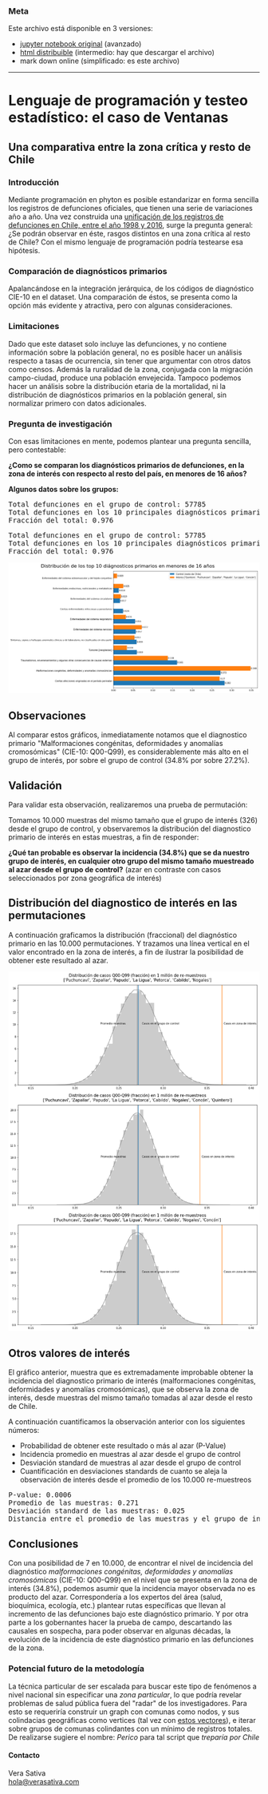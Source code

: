 ### Meta
Este archivo está disponible en 3 versiones:
 - [jupyter notebook original](blob/master/readme.ipynb) (avanzado)
 - [html distribuible]() (intermedio: hay que descargar el archivo)
 - mark down online (simplificado: es este archivo)
___
# Lenguaje de programación y testeo estadístico: el caso de Ventanas
## Una comparativa entre la zona crítica y resto de Chile
### Introducción
Mediante programación en phyton es posible estandarizar en forma sencilla los registros de defunciones oficiales, que tienen una serie de variaciones año a año. Una vez construida una [unificación de los registros de defunciones en Chile, entre el año 1998 y 2016](https://github.com/verasativa/defunciones-decoder), surge la pregunta general: ¿Se podrán observar en éste, rasgos distintos en una zona crítica al resto de Chile? Con el mismo lenguaje de programación podría testearse esa hipótesis.
### Comparación de diagnósticos primarios
Apalancándose en la integración jerárquica, de los códigos de diagnóstico CIE-10 en el dataset. Una comparación de éstos, se presenta como la opción más evidente y atractiva, pero con algunas consideraciones.
### Limitaciones
Dado que este dataset solo incluye las defunciones, y no contiene información sobre la población general, no es posible hacer un análisis respecto a tasas de ocurrencia, sin tener que argumentar con otros datos como censos. Además la ruralidad de la zona, conjugada con la migración campo-ciudad, produce una población envejecida. Tampoco podemos hacer un análisis sobre la distribución etaria de la mortalidad, ni la distribución de diagnósticos primarios en la población general, sin normalizar primero con datos adicionales.
### Pregunta de investigación
Con esas limitaciones en mente, podemos plantear una pregunta sencilla, pero contestable:

__¿Como se comparan los diagnósticos primarios de defunciones, en la zona de interés con respecto al resto del país, en menores de 16 años?__

__Algunos datos sobre los grupos:__

<pre>
Total defunciones en el grupo de control: 57785
Total defunciones en los 10 principales diagnósticos primarios del grupo de control: 56422
Fracción del total: 0.976
</pre>

<pre>
Total defunciones en el grupo de control: 57785
Total defunciones en los 10 principales diagnósticos primarios del grupo de control: 56422
Fracción del total: 0.976
</pre>

<img src="assets/10diagnosticos.png">

## Observaciones
Al comparar estos gráficos, inmediatamente notamos que el diagnostico primario "Malformaciones congénitas, deformidades y anomalías cromosómicas" (CIE-10: Q00-Q99), es considerablemente más alto en el grupo de interés, por sobre el grupo de control (34.8% por sobre 27.2%).
## Validación
Para validar esta observación, realizaremos una prueba de permutación:

Tomamos 10.000 muestras del mismo tamaño que el grupo de interés (326) desde el grupo de control, y observaremos la distribución del diagnostico primario de interés en estas muestras, a fin de responder:

__¿Qué tan probable es observar la incidencia (34.8%) que se da nuestro grupo de interés, en cualquier otro grupo del mismo tamaño muestreado al azar desde el grupo de control?__ (azar en contraste con casos seleccionados por zona geográfica de interés)

## Distribución del diagnostico de interés en las permutaciones
A continuación graficamos la distribución (fraccional) del diagnóstico primario en las 10.000 permutaciones. Y trazamos una línea vertical en el valor encontrado en la zona de interés, a fin de ilustrar la posibilidad de obtener este resultado al azar.

<img src="assets/distribucion.png">

## Otros valores de interés
El gráfico anterior, muestra que es extremadamente improbable obtener la incidencia del diagnostico primario de interés (malformaciones congénitas, deformidades y anomalías cromosómicas), que se observa la zona de interés, desde muestras del mismo tamaño tomadas al azar desde el resto de Chile.

A continuación cuantificamos la observación anterior con los siguientes números:
 - Probabilidad de obtener este resultado o más al azar (P-Value)
 - Incidencia promedio en muestras al azar desde el grupo de control
 - Desviación standard de muestras al azar desde el grupo de control
 - Cuantificación en desviaciones standards de cuanto se aleja la observación de interés desde el promedio de los 10.000 re-muestreos
 
 
<pre>
P-value: 0.0006
Promedio de las muestras: 0.271
Desviación standard de las muestras: 0.025
Distancia entre el promedio de las muestras y el grupo de interés en desviaciones standard: 3.156
</pre>

## Conclusiones
Con una posibilidad de 7 en 10.000, de encontrar el nivel de incidencia del diagnóstico _malformaciones congénitas, deformidades y anomalías cromosómicas_ (CIE-10: Q00-Q99) en el nivel que se presenta en la zona de interés (34.8%), podemos asumir que la incidencia mayor observada no es producto del azar. Correspondería a los expertos del área (salud, bioquímica, ecología, etc.) plantear rutas específicas que llevan al incremento de las defunciones bajo este diagnóstico primario. Y por otra parte a los gobernantes hacer la prueba de campo, descartando las causales en sospecha, para poder observar en algunas décadas, la evolución de la incidencia de este diagnóstico primario en las defunciones de la zona.

### Potencial futuro de la metodología
La técnica particular de ser escalada para buscar este tipo de fenómenos a nivel nacional sin especificar una _zona particular_, lo que podría revelar problemas de salud pública fuera del "radar" de los investigadores. Para esto se requeriría construir un graph con comunas como nodos, y sus colindacias geográficas como vertices (tal vez con [estos vectores](https://www.bcn.cl/siit/mapas_vectoriales/index_html)), e iterar sobre grupos de comunas colindantes con un mínimo de registros totales. De realizarse sugiere el nombre: _Perico_ para tal script que _treparía por Chile_
#### Contacto
Vera Sativa  
hola@verasativa.com